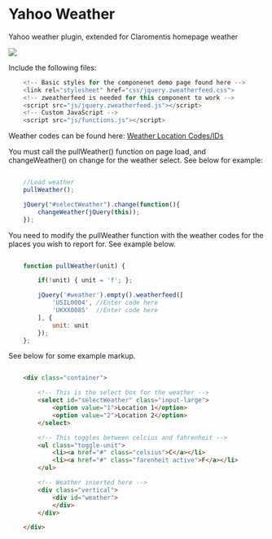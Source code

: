 Yahoo Weather
=============

Yahoo weather plugin, extended for Claromentis homepage weather

[![](https://raw.github.com/Claromentis/cla-weather/master/screenshot.png)](https://raw.github.com/Claromentis/cla-weather/master/screenshot.png)

Include the following files:

```javascript
	<!-- Basic styles for the componenet demo page found here -->
	<link rel="stylesheet" href="css/jquery.zweatherfeed.css">
	<!-- zweatherfeed is needed for this component to work -->
	<script src="js/jquery.zweatherfeed.js"></script>
	<!-- Custom JavaScript -->
	<script src="js/functions.js"></script>	  
```
Weather codes can be found here: <a href="http://edg3.co.uk/snippets/weather-location-codes/">Weather Location Codes/IDs</a>

You must call the pullWeather() function on page load, and changeWeather() on change for the weather select. See below for example:

```javascript

	//Load weather
	pullWeather();

	jQuery("#selectWeather").change(function(){
		changeWeather(jQuery(this));
	});

```

You need to modify the pullWeather function with the weather codes for the places you wish to report for. See example below.

```javascript

	function pullWeather(unit) {

		if(!unit) { unit = 'f';	};

		jQuery('#weather').empty().weatherfeed([
			'USIL0004', //Enter code here
			'UKXX0085' 	//Enter code here
		], {
			unit: unit
		});
	};

```
See below for some example markup.

```html

	<div class="container">

		<!-- This is the select box for the weather -->
		<select id="selectWeather" class="input-large">
			<option value="1">Location 1</option>
			<option value="2">Location 2</option>
		</select>

		<!-- This toggles between celcius and fahrenheit -->
		<ul class="toggle-unit">
			<li><a href="#" class="celsius">C</a></li>
			<li><a href="#" class="farenheit active">F</a></li>
		</ul>

		<!-- Weather inserted here -->
		<div class="vertical">
	    	<div id="weather">
	    	</div>
		</div>

	</div>

```